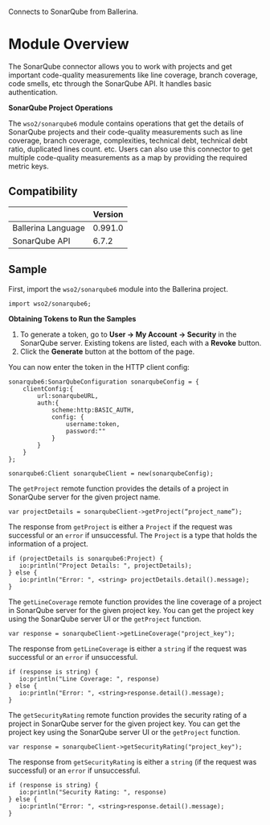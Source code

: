 Connects to SonarQube from Ballerina.

# Module Overview

The SonarQube connector allows you to work with projects and get important code-quality measurements like line coverage, branch coverage, code smells, etc through the SonarQube API. It handles basic authentication.

**SonarQube Project Operations**

The `wso2/sonarqube6` module contains operations that get the details of SonarQube projects and their code-quality 
measurements such as line coverage, branch coverage, complexities, technical debt, technical debt ratio, duplicated lines 
count. etc. Users can also use this connector to get multiple code-quality measurements as a map by providing the required metric keys.


## Compatibility

|                    |    Version     |  
| ------------------ | -------------- |
| Ballerina Language |   0.991.0      |
| SonarQube API      |   6.7.2        |


## Sample

First, import the `wso2/sonarqube6` module into the Ballerina project.
    
```ballerina
import wso2/sonarqube6;
```

**Obtaining Tokens to Run the Samples**

1. To generate a token, go to **User -> My Account -> Security** in the SonarQube server. Existing tokens are listed, each with a **Revoke** button.
2. Click the **Generate** button at the bottom of the page.

You can now enter the token in the HTTP client config:
```ballerina
sonarqube6:SonarQubeConfiguration sonarqubeConfig = {
    clientConfig:{
        url:sonarqubeURL,
        auth:{
            scheme:http:BASIC_AUTH,
            config: {
                username:token,
                password:""
            }
        }
    }
};
   
sonarqube6:Client sonarqubeClient = new(sonarqubeConfig);
```

The `getProject` remote function provides the details of a project in SonarQube server for the given project name.

```ballerina
var projectDetails = sonarqubeClient->getProject(“project_name”);
```

The response from `getProject` is either a `Project` if the request was successful or an `error` if unsuccessful.
The `Project` is a type that holds the information of a project.

```ballerina
if (projectDetails is sonarqube6:Project) {
   io:println("Project Details: ", projectDetails);
} else {
   io:println("Error: ", <string> projectDetails.detail().message);
}
```

The `getLineCoverage` remote function provides the line coverage of a project in SonarQube server for the given project key.
You can get the project key using the SonarQube server UI or the `getProject` function.

```ballerina
var response = sonarqubeClient->getLineCoverage("project_key");
```
    
The response from `getLineCoverage` is either a `string` if the request was successful or an `error` if unsuccessful.


```ballerina
if (response is string) {
   io:println("Line Coverage: ", response)
} else {
   io:println("Error: ", <string>response.detail().message);
}
``` 

The `getSecurityRating` remote function provides the security rating of a project in SonarQube server for the given project key.
You can get the project key using the SonarQube server UI or the `getProject` function.

```ballerina
var response = sonarqubeClient->getSecurityRating("project_key");
```

The response from `getSecurityRating` is either a `string` (if the request was successful) or an `error` if unsuccessful.


```ballerina
if (response is string) {
   io:println("Security Rating: ", response)
} else {
   io:println("Error: ", <string>response.detail().message);
}
```
